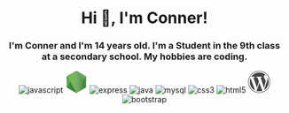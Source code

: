 <h1 align="center">Hi 👋, I'm Conner!</h1>
<h3 align="center">I'm Conner and I'm 14 years old. I'm a Student in the 9th class at a secondary school. My hobbies are coding.</h3>

<p align="center"><img src="https://devicons.github.io/devicon/devicon.git/icons/javascript/javascript-original.svg" alt="javascript" width="50" height="40"/>
  <img src="https://raw.githubusercontent.com/github/explore/80688e429a7d4ef2fca1e82350fe8e3517d3494d/topics/nodejs/nodejs.png" alt="nodejs" width="40" height="40"/>
  <img src="https://devicons.github.io/devicon/devicon.git/icons/express/express-original-wordmark.svg" alt="express" width="40" height="40"/>
  <img src="https://devicons.github.io/devicon/devicon.git/icons/java/java-original-wordmark.svg" alt="java" width="40" height="40"/>
  <img src="https://devicons.github.io/devicon/devicon.git/icons/mysql/mysql-original-wordmark.svg" alt="mysql" width="40" height="40"/>
  <img src="https://devicons.github.io/devicon/devicon.git/icons/css3/css3-original-wordmark.svg" alt="css3" width="40" height="40"/> 
<img src="https://devicons.github.io/devicon/devicon.git/icons/html5/html5-original-wordmark.svg" alt="html5" width="40" height="40"/>
  <img src="https://github.com/github/explore/raw/master/topics/wordpress/wordpress.png?raw=true" alt="wordpress" width="40" height="40"/>
<img src="https://devicons.github.io/devicon/devicon.git/icons/bootstrap/bootstrap-plain.svg" alt="bootstrap" width="40" height="40"/>  
</p><p>&nbsp;<img align="center"</p>


